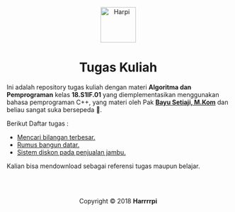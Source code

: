 <p align="center">
  <img alt="Harpi" src="https://cdn-images-1.medium.com/max/360/1*AtZsuD4fJNI1adoNh53Hbg.png" width="80" />
</p>
<h1 align="center">
  Tugas Kuliah
</h1>


Ini adalah repository tugas kuliah dengan materi **Algoritma dan Pemprograman** kelas **18.S1IF.01** yang diemplementasikan menggunakan bahasa pemprograman C++, yang materi oleh Pak [**Bayu Setiaji, M.Kom**](http://dosen.amikom.ac.id/index.php/profil/Bayu%20Setiaji,%20M.Kom) dan beliau sangat suka bersepeda 🚴.

Berikut Daftar tugas :

-  [Mencari bilangan terbesar.](https://github.com/piharpi/class_task/tree/master/bilangan_terbesar)
-  [Rumus bangun datar.](https://github.com/piharpi/class_task/tree/master/order_jambu)
-  [Sistem diskon pada penjualan jambu.](https://github.com/piharpi/class_task/tree/master/rumus_bangun_datar)

Kalian bisa mendownload sebagai referensi tugas maupun belajar.

<br>
<br>
<p align="center">
	Copyright © 2018 <b>Harrrrpi</b>
</p